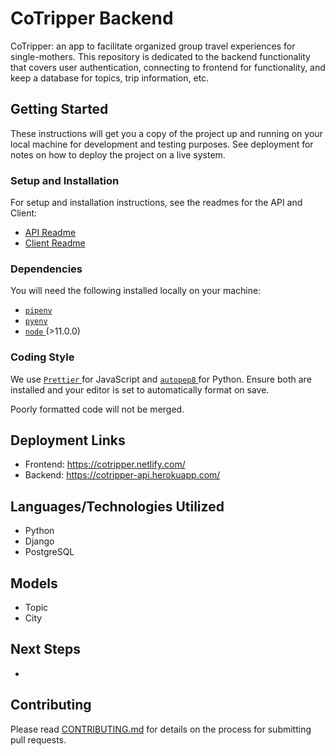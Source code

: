 # CoTripper Backend

CoTripper: an app to facilitate organized group travel experiences for
single-mothers. This repository is dedicated to the backend functionality that covers user authentication, connecting to frontend for functionality, and keep a database for topics, trip information, etc.

## Getting Started

These instructions will get you a copy of the project up and running on your local machine for development and testing purposes. See deployment for notes on how to deploy the project on a live system.

### Setup and Installation

For setup and installation instructions, see the readmes for the API and Client:

- [API Readme](./api/README.md)
- [Client Readme](./client/README.md)

### Dependencies

You will need the following installed locally on your machine:

- [ `pipenv` ](https://github.com/pypa/pipenv)
- [ `pyenv` ](https://github.com/pyenv/pyenv)
- [ `node` ](https://nodejs.org/en/) (>11.0.0)

### Coding Style

We use [ `Prettier` ](https://prettier.io/) for JavaScript and [ `autopep8`
](https://github.com/hhatto/autopep8) for Python. Ensure both are installed and
your editor is set to automatically format on save.

Poorly formatted code will not be merged.

## Deployment Links

- Frontend: https://cotripper.netlify.com/
- Backend: https://cotripper-api.herokuapp.com/

## Languages/Technologies Utilized

- Python
- Django
- PostgreSQL

## Models

- Topic
- City

## Next Steps

-

## Contributing

Please read [CONTRIBUTING.md](./CONTRIBUTING.md) for details on the process for submitting pull requests.
